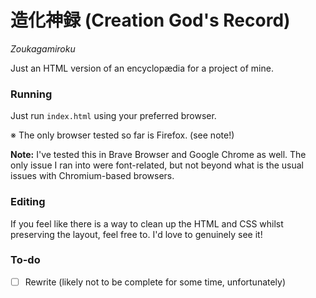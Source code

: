 # 造化神録 (Creation God's Record)

*Zoukagamiroku*

Just an HTML version of an encyclopædia for a project of mine.

### Running

Just run `index.html` using your preferred browser.

※ The only browser tested so far is Firefox. (see note!)

**Note:** I've tested this in Brave Browser and Google Chrome as well. 
The only issue I ran into were font-related, but not beyond what is the usual issues with Chromium-based browsers.

### Editing

If you feel like there is a way to clean up the HTML and CSS whilst preserving the layout, feel free to. 
I'd love to genuinely see it!

### To-do

- [ ] Rewrite (likely not to be complete for some time, unfortunately)
